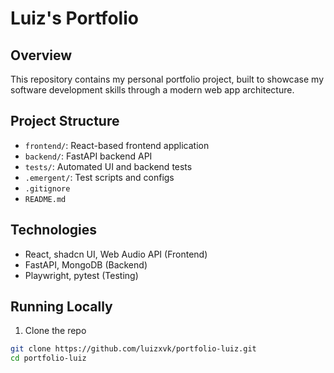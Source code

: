 # Luiz's Portfolio

## Overview

This repository contains my personal portfolio project, built to showcase my software development skills through a modern web app architecture.

## Project Structure

- `frontend/`: React-based frontend application
- `backend/`: FastAPI backend API
- `tests/`: Automated UI and backend tests
- `.emergent/`: Test scripts and configs
- `.gitignore`
- `README.md`

## Technologies

- React, shadcn UI, Web Audio API (Frontend)
- FastAPI, MongoDB (Backend)
- Playwright, pytest (Testing)

## Running Locally

1. Clone the repo

```bash
git clone https://github.com/luizxvk/portfolio-luiz.git
cd portfolio-luiz
